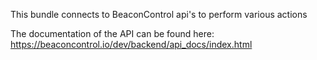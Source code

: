 This bundle connects to BeaconControl api's to perform various actions

The documentation of the API can be found here: https://beaconcontrol.io/dev/backend/api_docs/index.html
